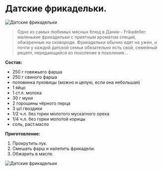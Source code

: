 # Датские фрикадельки.
![Датские фрикадельки](/images/Kulinar/Second/frikadeller.jpg 'Датские фрикадельки')

> Одно из самых любимых мясных блюд в Дании - Frikadeller: маленькие фрикадельки с приятным ароматом специй, обжаренные на сковороде. Фрикадельки обычно едят на ужин, и почти у каждой датской семьи обязательно есть свой, семейный рецепт, передающийся из поколение в поколение...

**Состав:**

- 250 г говяжьего фарша
- 250 г свиного фарша
- половинка луковицы (можно и целую, если она небольшая)
- 1 яйцо
- 1 ст.л. молока
- 30 г муки
- 2 горошины чёрного перца
- 3 шт.гвоздики
- 1/2 ч.л. без горки молотого мускатного ореха
- 1/4 ч.л. без горки молотой корицы
- соль, раст.масло

**Приготовление:**

1. Прокрутить лук.
2. Смешать фарш и налепить фрикадели.
3. Обжарить в масле.

![Датские фрикадельки](/images/Kulinar/Second/frikadeller-2.jpg 'Датские фрикадельки')
